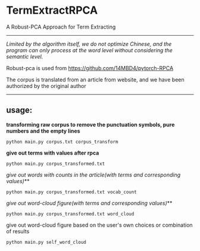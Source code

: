 # TermExtractRPCA

A Robust-PCA Approach for Term Extracting


---


_Limited by the algorithm itself, we do not optimize Chinese, and the program can only process at the word level without
considering the semantic level._

Robust-pca is used from <https://github.com/14MBD4/pytorch-RPCA>

The corpus is translated from an article from website, and we have been authorized by the original author



---

## usage:

**transforming raw corpus to remove the punctuation symbols, pure numbers and the empty lines**

``python main.py corpus.txt corpus_transform``

**give out terms with values after rpca**

``python main.py corpus_transformed.txt``

**give out words with counts in the article*(with terms and corresponding values)***

``python main.py corpus_transformed.txt vocab_count``

**give out word-cloud figure*(with terms and corresponding values)***

``python main.py corpus_transformed.txt word_cloud``

give out word-cloud figure based on the user's own choices or combination of results

``python main.py self_word_cloud``
